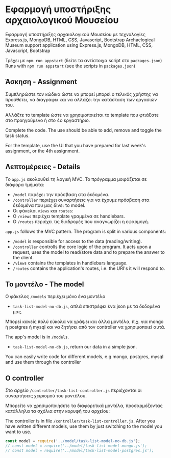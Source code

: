 # Εφαρμογή υποστήριξης αρχαιολογικού Μουσείου

Εφαρμογή υποστήριξης αρχαιολογικού Μουσείου με τεχνολογίες Express.js, MongoDB, HTML, CSS, Javascript, Bootstrap
Archaelogical Museum support application using Express.js, MongoDB, HTML, CSS, Javascript, Bootstrap

Τρέχει με `npm run appstart` (δείτε τα αντίστοιχα script στο `packages.json`)
Runs with `npm run appstart` (see the scripts in `packages.json`)

## Άσκηση - Assignment

Συμπληρώστε τον κώδικα ώστε να μπορεί μπορεί ο τελικός χρήστης να προσθέτει, να διαγράφει και να αλλάζει την κατάσταση των εργασιών του.

Αλλάξτε το template ώστε να χρησιμοποιείται το template που φτιάξατε στο προηγούμενο ή στο 4ο εργαστήριο.

Complete the code. The use should be able to add, remove and toggle the task status.

For the template, use the UI that you have prepared for last week's assignment, or the 4th assignment.

## Λεπτομέρειες - Details

Το `app.js` ακολουθεί τη λογική MVC. Το πρόγραμμα μοιράζεται σε διάφορα τμήματα: 
 - `/model` παρέχει την πρόσβαση στα δεδομένα.
 - `/controller` περιέχει συναρτήσεις για να έχουμε πρόσβαση στα δεδομένα που μας δίνει το model.
 - Οι φάκελοι `views` και `routes`:
  - Ο `/views` περιέχει template γραμμένα σε handlebars.
  - Ο `/routes` περιέχει τις διαδρομές που αναγνωρίζει η εφαρμογή.

`app.js` follows the MVC pattern. The program is split in various components: 
- `/model` is responsible for access to the data (reading/writing).
- `/controller` controlls the core logic of the program. It acts upon a request, uses the model to read/store data and to prepare the answer to the client.
- `/views` contains the templates in handlebars language.
- `/routes` contains the application's routes, i.e. the URI's it will respond to.

## Το μοντέλο - The model
Ο φάκελος `/models` περιέχει μόνο ένα μοντέλο 
- `task-list-model-no-db.js`, απλά επιστρέφει ένα json με τα δεδομένα μας.

Μπορεί κανείς πολύ εύκολα να γράψει και άλλα μοντέλα, π.χ. για mongo ή postgres ή mysql και να ζητήσει από τον controller να χρησιμοποιεί αυτά.

The app's model is in `/models`. 
- `task-list-model-no-db.js`, return our data in a simple json.

You can easily write code for different models, e.g mongo, postgres, mysql and use them through the controller

## Ο controller
Στο αρχείο `/controller/task-list-controller.js` περιέχονται οι συναρτήσεις χειρισμού του μοντέλου.

Μπορείτε να χρησιμοποιήσετε τα διαφορετικά μοντέλα, προσαρμόζοντας κατάλληλα τα σχόλια στην κορυφή του αρχείου:

The controller is in file `/controller/task-list-controller.js`. After you have written different models, use them by just switching to the model you want to use.

```javascript
const model = require('../model/task-list-model-no-db.js');
// const model = require('../model/task-list-model-mongo.js');
// const model = require('../model/task-list-model-postgres.js');
```


